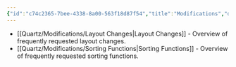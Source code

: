 ```yaml
---
{"id":"c74c2365-7bee-4338-8a00-563f18d87f54","title":"Modifications","description":"Overview of frequently requested modifications.","publish":true,"date_created":"Wednesday, October 9th 2024, 10:07:16 pm","date_modified":"Wednesday, October 9th 2024, 10:15:23 pm","editing_lock":true,"live_preview":true,"cssclasses":["mado-heading"],"path":"Quartz/Modifications/index.md","permalink":"/quartz/modifications/index/","PassFrontmatter":true}
---
```



- [[Quartz/Modifications/Layout Changes\|Layout Changes]] - Overview of frequently requested layout changes.
- [[Quartz/Modifications/Sorting Functions\|Sorting Functions]] - Overview of frequently requested sorting functions.

